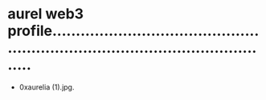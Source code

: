 # aurel web3 profile......................................................................................................
- 0xaurelia (1).jpg.
